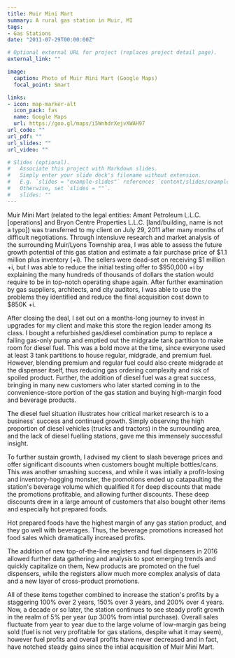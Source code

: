 ```yaml
---
title: Muir Mini Mart
summary: A rural gas station in Muir, MI
tags:
- Gas Stations
date: "2011-07-29T00:00:00Z"

# Optional external URL for project (replaces project detail page).
external_link: ""

image:
  caption: Photo of Muir Mini Mart (Google Maps)
  focal_point: Smart

links:
- icon: map-marker-alt
  icon_pack: fas
  name: Google Maps
  url: https://goo.gl/maps/i5WnhdrXejvXWAH97
url_code: ""
url_pdf: ""
url_slides: ""
url_video: ""

# Slides (optional).
#   Associate this project with Markdown slides.
#   Simply enter your slide deck's filename without extension.
#   E.g. `slides = "example-slides"` references `content/slides/example-slides.md`.
#   Otherwise, set `slides = ""`.
#   slides: ""
---
```


Muir Mini Mart (related to the legal entities: Amant Petroleum L.L.C. \[operations] and Bryon Centre Properties L.L.C. \[land/building, name is not a typo]) was transferred to my client on July 29, 2011 after many months of difficult negotiations. Through intensiuve research and market analysis of the surrounding Muir/Lyons Township area, I was able to assess the future growth potential of this gas station and estimate a fair purchase price of $1.1 million plus inventory (+i). The sellers were dead-set on receiving $1 million +i, but I was able to reduce the initial testing offer to $950,000 +i by explaining the many hundreds of thousands of dollars the station would require to be in top-notch operating shape again. After further examination by gas suppliers, architects, and city auditors, I was able to use the problems they identified and reduce the final acquisition cost down to $850K +i.

After closing the deal, I set out on a months-long journey to invest in upgrades for my client and make this store the region leader among its class. I bought a refurbished gas/diesel combination pump to replace a failing gas-only pump and emptied out the midgrade tank partition to make room for diesel fuel. This was a bold move at the time, since everyone used at least 3 tank partitions to house regular, midgrade, and premium fuel. However, blending premium and regular fuel could also create midgrade at the dispenser itself, thus reducing gas ordering complexity and risk of spoiled product. Further, the addition of diesel fuel was a great success, bringing in many new customers who later started coming in to the convenience-store portion of the gas station and buying high-margin food and beverage products.

The diesel fuel situation illustrates how critical market research is to a business' success and continued growth. Simply observing the high proportion of diesel vehicles (trucks and tractors) in the surrounding area, and the lack of diesel fuelling stations, gave me this immensely successful insight.

To further sustain growth, I advised my client to slash beverage prices and offer significant discounts when customers bought multiple bottles/cans. This was another smashing success, and while it was intially a profit-losing and inventory-hogging monster, the promotions ended up catapaulting the station's beverage volume which qualified it for deep discounts that made the promotions profitable, and allowing further discounts. These deep discounts drew in a large amount of customers that also bought other items and especially hot prepared foods.

Hot prepared foods have the highest margin of any gas station product, and they go well with beverages. Thus, the beverage promotions increased hot food sales which dramatically increased profits.

The addition of new top-of-the-line registers and fuel dispensers in 2016 allowed further data gathering and analysis to spot emerging trends and quickly capitalize on them, New products are promoted on the fuel dispensers, while the registers allow much more complex analysis of data and a new layer of cross-product promotions.

All of these items together combined to increase the station's profits by a staggering 100% over 2 years, 150% over 3 years, and 200% over 4 years. Now, a decade or so later, the station continues to see steady profit growth in the realm of 5% per year (up 300% from intial purchase). Overall sales fluctuate from year to year due to the large volume of low-margin gas being sold (fuel is not very profitable for gas stations, despite what it may seem), however fuel profits and overall profits have never decreased and in fact, have notched steady gains since the intial acquisition of Muir Mini Mart.

